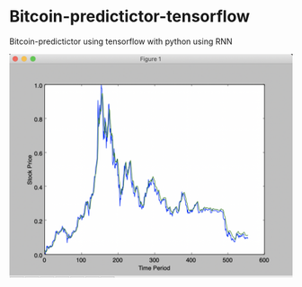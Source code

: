 # Bitcoin-predictictor-tensorflow
Bitcoin-predictictor using tensorflow with python using RNN

![Alt text](https://github.com/LeeGitaek/Bitcoin-predictictor-tensorflow/blob/master/%E1%84%89%E1%85%B3%E1%84%8F%E1%85%B3%E1%84%85%E1%85%B5%E1%86%AB%E1%84%89%E1%85%A3%E1%86%BA%202019-01-22%20%E1%84%8B%E1%85%A9%E1%84%92%E1%85%AE%2010.17.13.png)

